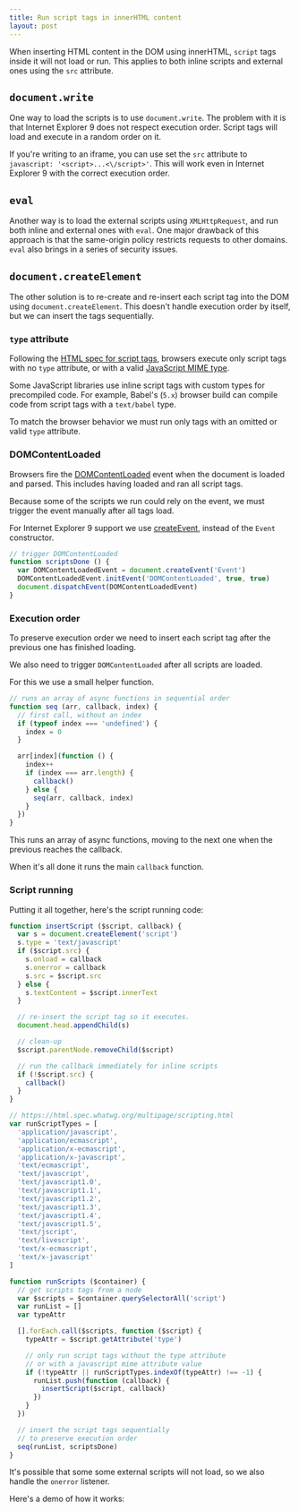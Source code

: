```yaml
---
title: Run script tags in innerHTML content
layout: post
---
```


When inserting HTML content in the DOM using innerHTML, `script` tags inside it will not load or run. This applies to both inline scripts and external ones using the `src` attribute.

## `document.write`

One way to load the scripts is to use `document.write`. The problem with it is that Internet Explorer 9 does not respect execution order. Script tags will load and execute in a random order on it.

If you're writing to an iframe, you can use set the `src` attribute to `javascript: '<script>...<\/script>'`. This will work even in Internet Explorer 9 with the correct execution order.

## `eval`

Another way is to load the external scripts using `XMLHttpRequest`, and run both inline and external ones with `eval`. One major drawback of this approach is that the same-origin policy restricts requests to other domains. `eval` also brings in a series of security issues.

## `document.createElement`

The other solution is to re-create and re-insert each script tag into the DOM using `document.createElement`. This doesn't handle execution order by itself, but we can insert the tags sequentially.

### `type` attribute

Following the [HTML spec for script tags](https://html.spec.whatwg.org/multipage/scripting.html#the-script-element), browsers execute only script tags with no `type` attribute, or with a valid [JavaScript MIME type](https://html.spec.whatwg.org/multipage/scripting.html#javascript-mime-type).

Some JavaScript libraries use inline script tags with custom types for precompiled code. For example, Babel's (`5.x`) browser build can compile code from script tags with a `text/babel` type.

To match the browser behavior we must run only tags with an omitted or valid `type` attribute.

### DOMContentLoaded

Browsers fire the [DOMContentLoaded](https://developer.mozilla.org/en-US/docs/Web/Events/DOMContentLoaded) event when the document is loaded and parsed. This includes having loaded and ran all script tags.

Because some of the scripts we run could rely on the event, we must trigger the event manually after all tags load.

For Internet Explorer 9 support we use [createEvent](https://developer.mozilla.org/en-US/docs/Web/API/Document/createEvent), instead of the `Event` constructor.

```javascript
// trigger DOMContentLoaded
function scriptsDone () {
  var DOMContentLoadedEvent = document.createEvent('Event')
  DOMContentLoadedEvent.initEvent('DOMContentLoaded', true, true)
  document.dispatchEvent(DOMContentLoadedEvent)
}
```

### Execution order

To preserve execution order we need to insert each script tag after the previous one has finished loading.

We also need to trigger `DOMContentLoaded` after all scripts are loaded.

For this we use a small helper function.

```javascript
// runs an array of async functions in sequential order
function seq (arr, callback, index) {
  // first call, without an index
  if (typeof index === 'undefined') {
    index = 0
  }

  arr[index](function () {
    index++
    if (index === arr.length) {
      callback()
    } else {
      seq(arr, callback, index)
    }
  })
}
```

This runs an array of async functions, moving to the next one when the previous reaches the callback.

When it's all done it runs the main `callback` function.

### Script running

Putting it all together, here's the script running code:

```javascript
function insertScript ($script, callback) {
  var s = document.createElement('script')
  s.type = 'text/javascript'
  if ($script.src) {
    s.onload = callback
    s.onerror = callback
    s.src = $script.src
  } else {
    s.textContent = $script.innerText
  }

  // re-insert the script tag so it executes.
  document.head.appendChild(s)

  // clean-up
  $script.parentNode.removeChild($script)

  // run the callback immediately for inline scripts
  if (!$script.src) {
    callback()
  }
}

// https://html.spec.whatwg.org/multipage/scripting.html
var runScriptTypes = [
  'application/javascript',
  'application/ecmascript',
  'application/x-ecmascript',
  'application/x-javascript',
  'text/ecmascript',
  'text/javascript',
  'text/javascript1.0',
  'text/javascript1.1',
  'text/javascript1.2',
  'text/javascript1.3',
  'text/javascript1.4',
  'text/javascript1.5',
  'text/jscript',
  'text/livescript',
  'text/x-ecmascript',
  'text/x-javascript'
]

function runScripts ($container) {
  // get scripts tags from a node
  var $scripts = $container.querySelectorAll('script')
  var runList = []
  var typeAttr

  [].forEach.call($scripts, function ($script) {
    typeAttr = $script.getAttribute('type')

    // only run script tags without the type attribute
    // or with a javascript mime attribute value
    if (!typeAttr || runScriptTypes.indexOf(typeAttr) !== -1) {
      runList.push(function (callback) {
        insertScript($script, callback)
      })
    }
  })

  // insert the script tags sequentially
  // to preserve execution order
  seq(runList, scriptsDone)
}
```

It's possible that some some external scripts will not load, so we also handle the `onerror` listener.

Here's a demo of how it works:

<div class="editor-demo" data-html="/demos/script-tags/script-tags.html" data-js="/demos/script-tags/script-tags.js"></div>

